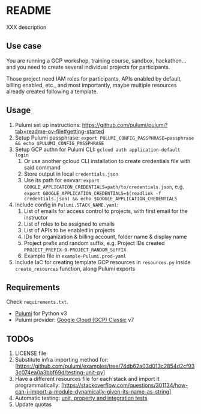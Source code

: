 # README
XXX description


## Use case
You are running a GCP workshop, training course, sandbox, hackathon... and you need to create several individual projects for participants.

Those project need IAM roles for participants, APIs enabled by default, billing enabled, etc., and most importantly, maybe multiple resources already created following a template.


## Usage
1. Pulumi set up instructions: https://github.com/pulumi/pulumi?tab=readme-ov-file#getting-started
1. Setup Pulumi passphrase: `export PULUMI_CONFIG_PASSPHRASE=passphrase && echo $PULUMI_CONFIG_PASSPHRASE`
1. Setup GCP authn for Pulumi CLI: `gcloud auth application-default login`
    1. Or use another gcloud CLI installation to create credentials file with said command
    1. Store output in local `credentials.json`
    1. Use its path for envvar: `export GOOGLE_APPLICATION_CREDENTIALS=path/to/credentials.json`, e.g. `export GOOGLE_APPLICATION_CREDENTIALS=$(readlink -f credentials.json) && echo $GOOGLE_APPLICATION_CREDENTIALS`
1. Include config in `Pulumi.STACK_NAME.yaml`:
    1. List of emails for access control to projects, with first email for the instructor
    1. List of roles to be assigned to emails
    1. List of APIs to be enabled in projects
    1. IDs for organization & billing account, folder name & display name
    1. Project prefix and random suffix, e.g. Project IDs created `PROJECT_PREFIX-0-PROJECT_RANDOM_SUFFIX`
    1. Example file in `example-Pulumi.prod-yaml`
1. Include IaC for creating template GCP resources in `resources.py` inside `create_resources` function, along Pulumi exports


## Requirements
Check `requirements.txt`.

- [Pulumi](https://www.pulumi.com/docs/) for Python v3
- Pulumi provider: [Google Cloud (GCP) Classic](https://www.pulumi.com/registry/packages/gcp/) v7


## TODOs
1. LICENSE file
1. Substitute infra importing method for: [https://github.com/pulumi/examples/tree/74db62a03d013c2854d2cf933c074ea0a3bbf69d/testing-unit-py]
1. Have a different resources file for each stack and import it programmatically: [https://stackoverflow.com/questions/301134/how-can-i-import-a-module-dynamically-given-its-name-as-string]
1. Automatic testing: [unit, property and integration tests](https://www.pulumi.com/docs/using-pulumi/testing/)
1. Update quotas

